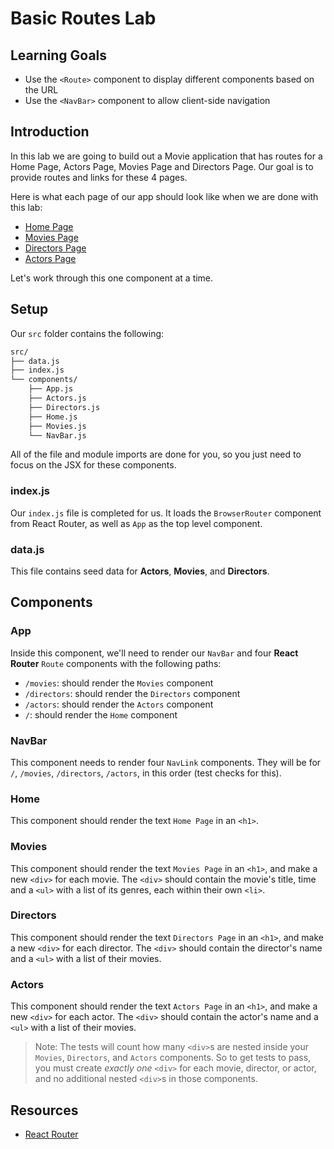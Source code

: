 # Basic Routes Lab

## Learning Goals

- Use the `<Route>` component to display different components based on the URL
- Use the `<NavBar>` component to allow client-side navigation

## Introduction

In this lab we are going to build out a Movie application that has routes for a
Home Page, Actors Page, Movies Page and Directors Page. Our goal is to provide
routes and links for these 4 pages.

Here is what each page of our app should look like when we are done with this lab:

- [Home Page](https://s3.amazonaws.com/learn-verified/react-router-lab-home-page.png)
- [Movies Page](https://s3.amazonaws.com/learn-verified/react-router-lab-movies-page.png)
- [Directors Page](https://s3.amazonaws.com/learn-verified/react-router-lab-directors-page.png)
- [Actors Page](https://s3.amazonaws.com/learn-verified/react-router-lab-actors-page.png)

Let's work through this one component at a time.

## Setup

Our `src` folder contains the following:

```txt
src/
├── data.js
├── index.js
└── components/
    ├── App.js
    ├── Actors.js
    ├── Directors.js
    ├── Home.js
    ├── Movies.js
    └── NavBar.js
```

All of the file and module imports are done for you, so you just need to focus
on the JSX for these components.

### index.js

Our `index.js` file is completed for us. It loads the `BrowserRouter` component
from React Router, as well as `App` as the top level component.

### data.js

This file contains seed data for **Actors**, **Movies**, and **Directors**.

## Components

### App

Inside this component, we'll need to render our `NavBar` and four **React
Router** `Route` components with the following paths:

- `/movies`: should render the `Movies` component
- `/directors`: should render the `Directors` component
- `/actors`: should render the `Actors` component
- `/`: should render the `Home` component

### NavBar

This component needs to render four `NavLink` components. They will be for `/`,
`/movies`, `/directors`, `/actors`, in this order (test checks for this).

### Home

This component should render the text `Home Page` in an `<h1>`.

### Movies

This component should render the text `Movies Page` in an `<h1>`, and make a new
`<div>` for each movie. The `<div>` should contain the movie's title, time and a
`<ul>` with a list of its genres, each within their own `<li>`.

### Directors

This component should render the text `Directors Page` in an `<h1>`, and make a
new `<div>` for each director. The `<div>` should contain the director's name
and a `<ul>` with a list of their movies.

### Actors

This component should render the text `Actors Page` in an `<h1>`, and make a new
`<div>` for each actor. The `<div>` should contain the actor's name and a `<ul>`
with a list of their movies.

> Note: The tests will count how many `<div>`s are nested inside your `Movies`,
> `Directors`, and `Actors` components. So to get tests to pass, you must create
> _exactly one_ `<div>` for each movie, director, or actor, and no additional
> nested `<div>`s in those components.

## Resources

- [React Router](https://v5.reactrouter.com/web/guides/quick-start)
